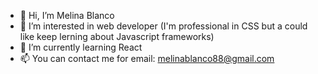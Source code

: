 - 👋 Hi, I’m Melina Blanco
- 👀 I’m interested in web developer (I'm professional in CSS but a could like keep lerning about Javascript frameworks)
- 🌱 I’m currently learning React
- 📫 You can contact me for email: melinablanco88@gmail.com

<!---
WhiteRabbit88/WhiteRabbit88 is a ✨ special ✨ repository because its `README.md` (this file) appears on your GitHub profile.
You can click the Preview link to take a look at your changes.
--->
